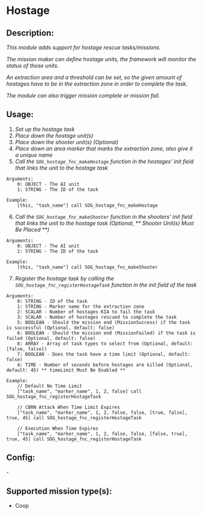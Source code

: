# Hostage
## Description:
_This module adds support for hostage rescue tasks/missions._

_The mission maker can define hostage units, the framework will monitor the status of those units._

_An extraction area and a threshold can be set, so the given amount of hostages have to be in the extraction zone in order to complete the task._

_The module can also trigger mission complete or mission fail._

## Usage:
1. _Set up the hostage task_
2. _Place down the hostage unit(s)_
3. _Place down the shooter unit(s) (Optional)_
4. _Place down an area marker that marks the extraction zone, also give it a unique name_
5. _Call the `SOG_hostage_fnc_makeHostage` function in the hostages' init field that links the unit to the hostage task_

```
Arguments:
    0: OBJECT - The AI unit
    1: STRING - The ID of the task

Example:
    [this, "task_name"] call SOG_hostage_fnc_makeHostage
```

6. _Call the `SOG_hostage_fnc_makeShooter` function in the shooters' init field that links the unit to the hostage task (Optional, ** Shooter Unit(s) Must Be Placed **)_

```
Arguments:
    0: OBJECT - The AI unit
    1: STRING - The ID of the task

Example:
    [this, "task_name"] call SOG_hostage_fnc_makeShooter
```

7. _Register the hostage task by calling the `SOG_hostage_fnc_registerHostageTask` function in the init field of the task_

```
Arguments:
    0: STRING - ID of the task
    1: STRING - Marker name for the extraction zone
    2: SCALAR - Number of hostages KIA to fail the task
    3: SCALAR - Number of hostages rescued to complete the task
    5: BOOLEAN - Should the mission end (MissionSuccess) if the task is successful (Optional, default: false)
    6: BOOLEAN - Should the mission end (MissionFailed) if the task is failed (Optional, default: false)
    8: ARRAY - Array of task types to select from (Optional, default: [false, false])
    7: BOOLEAN - Does the task have a time limit (Optional, default: false)
    4: TIME - Number of seconds before hostages are killed (Optional, default: 45) ** timeLimit Must Be Enabled **

Example:
    // Default No Time Limit
    ["task_name", "marker_name", 1, 2, false] call SOG_hostage_fnc_registerHostageTask

    // CBRN Attack When Time Limit Expires
    ["task_name", "marker_name", 1, 2, false, false, [true, false], true, 45] call SOG_hostage_fnc_registerHostageTask

    // Execution When Time Expires
    ["task_name", "marker_name", 1, 2, false, false, [false, true], true, 45] call SOG_hostage_fnc_registerHostageTask
```

## Config:
\-

## Supported mission type(s):
 - Coop
